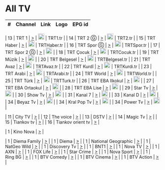 <h1>All TV</h1>

| #   | Channel        | Link  | Logo | EPG id |
|:---:|:--------------:|:-----:|:----:|:------:|

| 13  | TRT 1            | [>](https://tv-trt1.medya.trt.com.tr/master.m3u8) | <img height="20" src="https://i.imgur.com/j786OLG.png"/> | TRT1.tr |
| 14  | TRT 2 Ⓖ         | [>](https://tv-trt2.medya.trt.com.tr/master.m3u8) | <img height="20" src="https://i.imgur.com/lNWrOE2.png"/> | TRT2.tr |
| 15  | TRT Haber        | [>](https://tv-trthaber.medya.trt.com.tr/master.m3u8) | <img height="20" src="https://i.imgur.com/OVfo8Ab.png"/> | TRTHaber.tr |
| 16  | TRT Spor Ⓖ      | [>](https://tv-trtspor1.medya.trt.com.tr/master.m3u8) | <img height="20" src="https://i.imgur.com/N2wGZyf.png"/> | TRTSpor.tr |
| 17  | TRT Spor 2 Ⓖ    | [>](https://tv-trtspor2.medya.trt.com.tr/master.m3u8) | <img height="20" src="https://i.imgur.com/ysKteM8.png"/> |
| 18  | TRT Çocuk        | [>](https://tv-trtcocuk.medya.trt.com.tr/master.m3u8) | <img height="20" src="https://i.imgur.com/QLFmD6d.png"/> | TRTCocuk.tr |
| 19  | TRT Müzik        | [>](https://tv-trtmuzik.medya.trt.com.tr/master.m3u8) | <img height="20" src="https://i.imgur.com/fIVFCEd.png"/> |
| 20  | TRT Belgesel     | [>](https://tv-trtbelgesel.medya.trt.com.tr/master.m3u8) | <img height="20" src="https://i.imgur.com/MGO87pe.png"/> | TRTBelgesel.tr |
| 21  | TRT Avaz         | [>](https://tv-trtavaz.medya.trt.com.tr/master.m3u8) | <img height="20" src="https://i.imgur.com/VhTwXu5.png"/> | TRTAvaz.tr |
| 22  | TRT Kurdî        | [>](https://tv-trtkurdi.medya.trt.com.tr/master.m3u8) | <img height="20" src="https://i.imgur.com/6BpymfB.png"/> | TRTKurdi.tr |
| 23  | TRT Arabi        | [>](https://tv-trtarabi.medya.trt.com.tr/master.m3u8) | <img height="20" src="https://i.imgur.com/yyhWOZs.png"/> | TRTArabi.tr |
| 24  | TRT World        | [>](https://tv-trtworld.medya.trt.com.tr/master.m3u8) | <img height="20" src="https://i.imgur.com/JEA2xpv.png"/> | TRTWorld.tr |
| 25  | TRT Türk         | [>](https://tv-trtturk.medya.trt.com.tr/master.m3u8) | <img height="20" src="https://i.imgur.com/OSTOQNw.png"/> | TRTTurk.tr |
| 26  | TRT EBA Ilkokul  | [>](https://tv-e-okul00.medya.trt.com.tr/master.m3u8) | <img height="20" src="https://i.imgur.com/wDvZfk8.png"/> |
| 27  | TRT EBA Ortaokul | [>](https://tv-e-okul01.medya.trt.com.tr/master.m3u8) | <img height="20" src="https://i.imgur.com/yfPTvRx.png"/> |
| 28  | TRT EBA Lise     | [>](https://tv-e-okul02.medya.trt.com.tr/master.m3u8) | <img height="20" src="https://i.imgur.com/IebUZx1.png"/> |
| 29  | Star Tv   | [>](https://dogus-live.daioncdn.net/startv/startv_360p.m3u8) | <img height="20" src="https://i.imgur.com/IebUZx1.png"/> |
| 30  | Show Tv     | [>](https://ciner-live.daioncdn.net/showtv/showtv.m3u8) | <img height="20" src="https://i.imgur.com/IebUZx1.png"/> |
| 31  | Kanal 7     | [>](https://kanal7-live.daioncdn.net/kanal7/kanal7.m3u8) | <img height="20" src="https://i.imgur.com/IebUZx1.png"/> |
| 33  | Kanal D    | [>](https://demiroren-live.daioncdn.net/kanald/kanald.m3u8) | <img height="20" src="https://i.imgur.com/IebUZx1.png"/> |
| 34  | Beyaz Tv     | [>](https://beyaztv-live.daioncdn.net/beyaztv/beyaztv.m3u8) | <img height="20" src="https://i.imgur.com/IebUZx1.png"/> |
| 34  | Kral Pop Tv     | [>](https://dogus-live.daioncdn.net/kralpoptv/playlist.m3u8) | <img height="20" src="https://i.imgur.com/IebUZx1.png"/> |
| 34  | Power Tv     | [>](https://livetv.powerapp.com.tr/powerTV/powerhd.smil/chunklist.m3u8) | <img height="20" src="https://i.imgur.com/IebUZx1.png"/> |


| 11  | City TV | [>](https://tv.city.bg/play/tshls/citytv/index.m3u8) |
| 12  | The voice | [>](https://bss1.neterra.tv/thevoice/thevoice.m3u8) |
| 13  | DSTV | [>](http://46.249.95.140:8081/hls/data.m3u8) |
| 14  | Magic Tv | [>](https://bss1.neterra.tv/magictv/magictv.m3u8) |
| 15  | Tiankov tv | [>](https://streamer103.neterra.tv/tiankov-folk/live.m3u8) |
| 16  | Tiankov orient tv | [>](https://streamer103.neterra.tv/tiankov-orient/live.m3u8) |


| 1 | Kino Nova | [>](https://ymkaya.xyz:11336/tv/kinonova/playlist.m3u8?wmsAuthSign=c2VydmVyX3RpbWU9MS8yLzIwMjUgMjo0NDoxNyBBTSZoYXNoX3ZhbHVlPWJNUFBKVGhYODdDNVhXejNlSEM1clE9PSZ2YWxpZG1pbnV0ZXM9NjA=) |

| 1 | Diema Family | [>](https://ymkaya.xyz:11336/tv/diemafamily/playlist.m3u8?wmsAuthSign=c2VydmVyX3RpbWU9MS8yLzIwMjUgMjo0NDoyNyBBTSZoYXNoX3ZhbHVlPTFENzJSRmtSWW1WQ0R4NXpLdW1UcXc9PSZ2YWxpZG1pbnV0ZXM9NjA=) |
| 1 | Diema | [>](https://ymkaya.xyz:11336/tv/diema/playlist.m3u8?wmsAuthSign=c2VydmVyX3RpbWU9MS8yLzIwMjUgMjo0NDozNiBBTSZoYXNoX3ZhbHVlPVpDeHhOQnVycnNQU1hrckE3TDNPNnc9PSZ2YWxpZG1pbnV0ZXM9NjA=) |
| 1 | National Geographic | [>](https://ymkaya.xyz:11336/tv/natgeo/playlist.m3u8?wmsAuthSign=c2VydmVyX3RpbWU9MS8yLzIwMjUgMjo0NTozNCBBTSZoYXNoX3ZhbHVlPWpvL3d5c3ZSMEdTKzZtN2JIb015UlE9PSZ2YWxpZG1pbnV0ZXM9NjA=) |
| 1 | NatGeo Wild | [>](https://ymkaya.xyz:11336/tv/natgeowild/playlist.m3u8?wmsAuthSign=c2VydmVyX3RpbWU9MS8yLzIwMjUgMjo0NTo0NCBBTSZoYXNoX3ZhbHVlPUtuUVFGSzVWaU1zeGNjS2dkUlY5QUE9PSZ2YWxpZG1pbnV0ZXM9NjA=) |
| 1 | Discovery Tv | [>](https://ymkaya.xyz:11336/tv/discovery/playlist.m3u8?wmsAuthSign=c2VydmVyX3RpbWU9MS8yLzIwMjUgMjo0NTo1NCBBTSZoYXNoX3ZhbHVlPXRTRFRvdm9hM0EwM0duWjBXMWphZ1E9PSZ2YWxpZG1pbnV0ZXM9NjA=) |
| 1 | BNT1 | [>](https://ymkaya.xyz:11336/tv/bnt1/playlist.m3u8?wmsAuthSign=c2VydmVyX3RpbWU9MS8yLzIwMjUgMjo0MjozOCBBTSZoYXNoX3ZhbHVlPTZtbWtWem1FdlVvYjVXMEJMb0FSK0E9PSZ2YWxpZG1pbnV0ZXM9NjA=) |
| 1 | Nova TV | [>](https://ymkaya.xyz:11336/tv/novatv/playlist.m3u8?wmsAuthSign=c2VydmVyX3RpbWU9MS8yLzIwMjUgMjo0Mjo0OCBBTSZoYXNoX3ZhbHVlPUE5SnYxbHBxMFRjVlUzUWJSanpBN2c9PSZ2YWxpZG1pbnV0ZXM9NjA=) |
| 1 | AXN | [>](https://ymkaya.xyz:11336/tv/axn/playlist.m3u8?wmsAuthSign=c2VydmVyX3RpbWU9MS8yLzIwMjUgMjo0Mjo1NyBBTSZoYXNoX3ZhbHVlPXNHUVR2ZTFWOG9yTjZIdTIyR2JKT3c9PSZ2YWxpZG1pbnV0ZXM9NjA=) |
| 1 | FOX Life | [>](https://ymkaya.xyz:11336/tv/foxlife/playlist.m3u8?wmsAuthSign=c2VydmVyX3RpbWU9MS8yLzIwMjUgMjo0MzowNyBBTSZoYXNoX3ZhbHVlPUppUVQ0OFo0d3R3WU1YdzlrQ1FhcUE9PSZ2YWxpZG1pbnV0ZXM9NjA=) |
| 1 | Star Crime | [>](https://ymkaya.xyz:11336/tv/foxcrime/playlist.m3u8?wmsAuthSign=c2VydmVyX3RpbWU9MS8yLzIwMjUgMjo0MzoxNyBBTSZoYXNoX3ZhbHVlPW8raXJMYm4xRVRqeGM4Q1ZGTHFERlE9PSZ2YWxpZG1pbnV0ZXM9NjA=) |
| 1 | Nova Sport | [>](https://ymkaya.xyz:11336/tv/novasport/playlist.m3u8?wmsAuthSign=c2VydmVyX3RpbWU9MS8yLzIwMjUgMjo0MzoyNyBBTSZoYXNoX3ZhbHVlPXpoampzQzI4NlhVRmpzdkIyRC9aMWc9PSZ2YWxpZG1pbnV0ZXM9NjA=) |
| 1 | Ring BG | [>](https://ymkaya.xyz:11336/tv/ringbg/playlist.m3u8?wmsAuthSign=c2VydmVyX3RpbWU9MS8yLzIwMjUgMjo0MzozNyBBTSZoYXNoX3ZhbHVlPUFndk85clU0SVF3TVRwS2t4ejFGVmc9PSZ2YWxpZG1pbnV0ZXM9NjA=) |
| 1 | BTV Comedy | [>](https://ymkaya.xyz:11336/tv/btvcomedy/playlist.m3u8?wmsAuthSign=c2VydmVyX3RpbWU9MS8yLzIwMjUgMjo0Mzo0OCBBTSZoYXNoX3ZhbHVlPUQyVXVoV1pQSmFuU3pDY3c1bjRaeWc9PSZ2YWxpZG1pbnV0ZXM9NjA=) |
| 1 | BTV Cinema | [>](https://ymkaya.xyz:11336/tv/btvcinema/playlist.m3u8?wmsAuthSign=c2VydmVyX3RpbWU9MS8yLzIwMjUgMjo0Mzo1OCBBTSZoYXNoX3ZhbHVlPXViNWdKM2pmVXlYUWdFUllaWGlpS0E9PSZ2YWxpZG1pbnV0ZXM9NjA=) |
| 1 | BTV Action | [>](https://ymkaya.xyz:11336/tv/btvaction/playlist.m3u8?wmsAuthSign=c2VydmVyX3RpbWU9MS8yLzIwMjUgMjo0NDowNyBBTSZoYXNoX3ZhbHVlPW5ValBmWHU0RjREVlRrNHB2Sk5uWkE9PSZ2YWxpZG1pbnV0ZXM9NjA=) |
